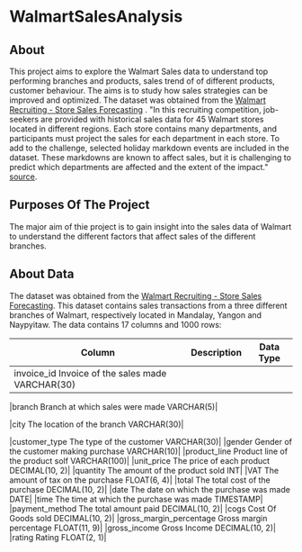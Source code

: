 # WalmartSalesAnalysis

## About
This project aims to explore the Walmart Sales data to understand top performing branches and products, sales trend of of different products, customer behaviour. The aims is to study how sales strategies can be improved and optimized. The dataset was obtained from the [Walmart Recruiting - Store Sales Forecasting](https://www.kaggle.com/c/walmart-recruiting-store-sales-forecasting) .
"In this recruiting competition, job-seekers are provided with historical sales data for 45 Walmart stores located in different regions. Each store contains many departments, and participants must project the sales for each department in each store. To add to the challenge, selected holiday markdown events are included in the dataset. These markdowns are known to affect sales, but it is challenging to predict which departments are affected and the extent of the impact." [source](https://www.kaggle.com/c/walmart-recruiting-store-sales-forecasting).

## Purposes Of The Project
The major aim of thie project is to gain insight into the sales data of Walmart to understand the different factors that affect sales of the different branches.

## About Data
The dataset was obtained from the [Walmart Recruiting - Store Sales Forecasting](https://www.kaggle.com/c/walmart-recruiting-store-sales-forecasting). This dataset contains sales transactions from a three different branches of Walmart, respectively located in Mandalay, Yangon and Naypyitaw. The data contains 17 columns and 1000 rows:

|Column	| Description	| Data Type |
| ----------- | ----------- |----------- |
|invoice_id	Invoice of the sales made	VARCHAR(30)|

|branch	Branch at which sales were made	VARCHAR(5)|

|city	The location of the branch	VARCHAR(30)|

|customer_type	The type of the customer	VARCHAR(30)|
|gender	Gender of the customer making purchase	VARCHAR(10)|
|product_line	Product line of the product solf	VARCHAR(100)|
|unit_price	The price of each product	DECIMAL(10, 2)|
|quantity	The amount of the product sold	INT|
|VAT	The amount of tax on the purchase	FLOAT(6, 4)|
|total	The total cost of the purchase	DECIMAL(10, 2)|
|date	The date on which the purchase was made	DATE|
|time	The time at which the purchase was made	TIMESTAMP|
|payment_method	The total amount paid	DECIMAL(10, 2)|
|cogs	Cost Of Goods sold	DECIMAL(10, 2)|
|gross_margin_percentage	Gross margin percentage	FLOAT(11, 9)|
|gross_income	Gross Income	DECIMAL(10, 2)|
|rating	Rating	FLOAT(2, 1)|
